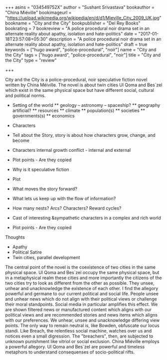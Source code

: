 +++
asins = "034549752X"
author = "Sushant Srivastava"
bookauthor = "China Miéville"
bookimageurl = "https://upload.wikimedia.org/wikipedia/en/d/d1/Mieville_City_2009_UK.jpg"
bookname = "City and the City"
bookpublisher = "Del Rey Books"
bookrating = 7
bookreview = "A police procedural noir drama set in an alternate reality about apathy, isolation and hate-politics"
date = "2017-01-18T23:57:08+05:30"
description = "A police procedural noir drama set in an alternate reality about apathy, isolation and hate-politics"
draft = true
keywords = ["hugo award", "police-procedural", "noir"]
name = "City and the City"
tags = ["hugo award", "police-procedural", "noir"]
title = "City and the City"
type = "review"

+++

City and the City is a police-procedural, noir speculative fiction novel written by China Méiville.
The novel is about twin cities Ul Qoma and Bes´zel which exist in the same physical space but have different
social, cultural and political norms.


* Setting of the world
** geology – astronomy – spaceship?
** geography artificial?
** resources
** climate
** population(s)
** societies
** governments(s)
** economics


* Characters
* Tell about the Story, story is about how characters grow, change, and become
* Characters internal growth conflict - internal and external
* Plot points - Are they copied
* Why is it speculative fiction

* Plot
* What moves the story forward?
* What lets us keep up with the flow of information?
* How many nests? Arcs? Characters? Reward cycles?
* Cast of interesting &sympathetic characters in a complex and rich world
* Plot points - Are they copied

Thoughts
* Apathy
* Political Satire
* Twin cities, parallel development

The central point of the novel is the coexistence of two cities in the same physical space. Ul Qoma and Bes´zel occupy the same physical space, but in a metaphysical realm these cities and more importantly the citizens of the two cities try to look as different from the other as possible. They unsee, unhear and unacknowledge the existence of each other. I find the allegory powerful and germane to our current political and social life. People unsee and unhear news which do not align with their political views or challenge their moral standpoints. Social media in particular amplifies this effect. We are shown filtered news or manufactured content which aligns with our political views and are recommended stories and news items which aligns with our preferences. We unhear, unsee and unacknowledge differing view points. The only way to remain neutral is, like Bowden, obfuscate our locus standi. Like Breach, the relentless social machine, watches over us and notices even a small
digression. The "breachers", then, are subjected to unknown punishment like vitriol or social exclusion. 
China Miéville employs a powerful allegory. Ul Qoma and Bes´zel are powerful and timeless metaphors to understand consequenses of socio-political rifts.
